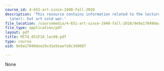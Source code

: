 ```yaml
---
course_id: 4-651-art-since-1940-fall-2010
description: 'This resource contains information related to the lecture - fifties(and
  later): hot art cold war.'
file_location: /coursemedia/4-651-art-since-1940-fall-2010/9e9a17049dea19cd1e5eaefa9c349697_MIT4_651F10_lec09.pdf
file_type: application/pdf
layout: pdf
title: MIT4_651F10_lec09.pdf
type: course
uid: 9e9a17049dea19cd1e5eaefa9c349697

---
```

None